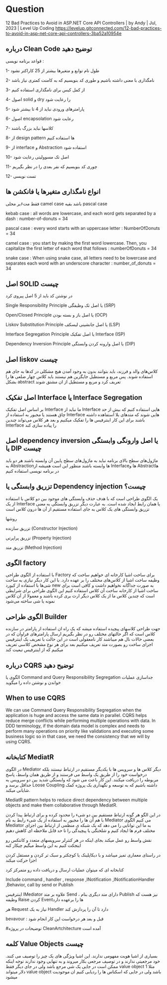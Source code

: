 # Question

12 Bad Practices to Avoid in ASP.NET Core API Controllers | by Andy | Jul, 2023 | Level Up Coding
https://levelup.gitconnected.com/12-bad-practices-to-avoid-in-asp-net-core-api-controllers-3ba52a10954e

درباره Clean Code توضیح دهید
------------------
قواعد برنامه نویسی :

1- طول نام توابع و متغیرها بیشتر از 25 کاراکتر نشود

2- نامگذاری با معنی داشته باشیم و طوری کد بنویسیم که به کامنت کمتری نیاز باشد

3- از کمل کیس برای نامگذاری استفاده کنیم

4- اصول solid و dry را رعایت شود

5- پارامترهای ورودی نباید از 4 تا بیشتر شود

6- اصول encapsolation  رعایت شود

7- کلاسها نباید بزرگ باشند

8- از design pattern  ها استفاده کنیم

9- از interface و Abstraction استفاده شود

10- اصل تک مسوولیتی رعایت شود

11- چوری کد بنویسیم که نفر بعدی را در نظر بگیریم

12- تست نویسی


انواع نامگذاری متغیرها یا فانکشن ها
----------------------
فقط مت۶یر محلی camel case باشد بقیه pascal case

kebab case : all words are lowercase, and each word gets separated by a dash                                                   : number-of-donuts = 34

pascal case : every word starts with an uppercase letter                                                                       : NumberOfDonuts = 34

camel case : you start by making the first word lowercase. Then, you capitalize the first letter of each word that follows     : numberOfDonuts = 34

snake case : When using snake case, all letters need to be lowercase  and separates each word with an underscore character     : number_of_donuts = 34


اصل SOLID چیست
-------------------
در نوشتن کد باید از 5 اصل پیروی کرد

Single Responsibility Principle یا اصل تک وظیفگی (SRP)

Open/Closed Principle یا اصل باز و بسته بودن (OCP)

Liskov Substitution Principle یا اصل جانشینی لیسکف (LSP)

Interface Segregation Principle یا اصل تفکیک Interface (ISP)

Dependency Inversion Principle یا اصل وارونه کردن وابستگی (DIP)

اصل liskov چیست
-------------------
کلاس‌های والد و فرزند، باید بتوانند بدون به وجود آمدن هیچ مشکلی در کدها به جای هم استفاده شوند. پس مربع و مستطیل جایگزین هم نیستند باید کلاس چهار ضلعی ها را بشکل abstract تعریف کرد و مربع و مستطیل از ان مشتق شوند

اصل  تفکیک Interface یا Interface Segregation
-----------------
بر اساس اصل تفکیک Interface ما نباید از Interface هایی استفاده کنیم که بیش از حد چاق هستند یا مجبور به استفاده از Interface هایی شوند که متدهای بلا استفاهده داشته باشند برای این کار اینترفیس ها را تفکیک میکنیم و بعد هر کلاس می‌تواند چندین Interface را پیاده سازی کند


اصل dependency inversion یا اصل وارونگی وابستگی یا DIP چیست
-----------------
ماژول‌های سطح بالای برنامه نباید به ماژول‌های سطح پایین آن وابسته باشند هر دو باید به Abstraction‌ها وابسته باشند منظور این است همیشه از Interface‌ها و Abstract‌ها در برنامه نویسی استفاده کنیم

تزریق وابستگی یا Dependency injection  چیست؟
--------------------


یک الگوی طراحی است که با هدف حذف وابستگی های موجود بین دو کلاس با استفاده از یک Interface یا همان رابط ایجاد شده است. به عبارت دیگر تزریق وابستگی به معنی تزریق وابستگی های یک کلاس به جای استفاده مستقیم از آن ها درون کلاس است

روشها

تزریق سازنده (Constructor Injection)

تزریق پراپرتی (Property Injection)

تزریق متد (Method Injection)

الگوی factory
----------------------------
با استفاده از الگوی طراحی Factory برای ساخت اشیا کارخانه ای خواهیم ساخت که وظیفه ساخت اشیا از کلاس‌های مختلف را بر عهده دارد. با این کار دیگر نیازی به ساخت شی‌ها با استفاده از کیورد new به صورت جداگانه نخواهیم داشت و کافی است برای ساخت اشیا از کارخانه ساخت آن کلاس استفاده کنیم این الگوی طراحی برای شرایطی است که چندین کلاس ما از یک کلاس دیگر ارث بری کرده باشند و معمولا از آن کلاس نمونه یا شی ساخته می‌شود

الگوی طراحی Builder
---------------------------
جهت طراحی کلاسهای پیچیده استفاده میشه که یک راه ان استفاده از پارامتر در سازنده کلاس است که اگر حالتهای مختلف رو در نظر بگیریم ارسال پارامترهای فراوان که در بعضی حالات نال هم میباشند کار نامعقولی است در این حالت با تعریف یک اینترفیس اجزای ساخت رو بصورت متد تعریف میکنیم بعد برای هر نوع مشخص کلاسی تعریف میکنیم که از اینترفیس تبعیت کند 

درباره CQRS توضیح دهید
------------
الگوی یا Command and Query Responsibility Segregation جداسازی عملیات خواندن و نوشتن داده را میگوید

When to use CQRS
-------------------
We can use Command Query Responsibility Segregation when the application is huge and access the same data in parallel. CQRS helps reduce merge conflicts while performing multiple operations with data.
In DDD terminology, if the domain data model is complex and needs to perform many operations on priority like validations and executing some business logic so in that case, we need the consistency that we will by using CQRS.

کتابخانه MediatR
----------------------------
در الگوی Mediator دیگر کلاس ها و سرویس ها با یکدیگر مستقیم در ارتباط نیستند بلکه درخواست خود را از طریق یک واسط می فرستند و از طریق همان واسط، پاسخ مربوطه را دریافت میکنند. این کار باعث می شود که وابستگی شدید بین دو سرویس به حداقل برسد و Loose Coupling داشته باشیم که به توسعه و نگهداری یک پروژه کمک شایانی میکند.

MediatR pattern helps to reduce direct dependency between multiple objects and make them collaborative through MediatR.

در این الگو هر گونه ارتباط مستقیم بین دو شیء را محدود کرده و برای ارتباط پیدا کردن با هم آن ها را مجبور به استفاده از یک شیء رابط به نام Mediator می کنیم الگوی Mediator به ما این توانایی را می دهد که یک شبکه ی منظمی از ارتباط بین اجزای مختلف فرم ها ایجاد کنیم و شلختگی یا پیچیدگی را تا حد قابل ملاحظه ای کاهش دهیم

نقش واسط رو عمل میکند بجای اینکه در هر کنترلر سرویسهای متعدد و کانتکس رو اینجکت کنیم به این واسط میگیم چیکار کنه

در راستای معماری تمیز میباشد و با دیکاپلینک یا کوچکتر و سبک تر کردن و مستقل کردن اجزا حرکت میکند

کتابخانه ای که میتوان عملیات ارسال و دریافت داده رو متمرکز کرد

Include command , handler , response ,INotification ,INotificationHandler ,Behavior, call by send or Publish 

اینترفیس IMediator علاوه بر متد Send ، دارای متد دیگری بنام Publish نیز هست که وظیفه Raise کردن Event‌ها را برعهده دارد 

هر Request نیاز به یک Handler دارد تا آن را پردازش کند

bevavour : قبل و بعد هر درخواست این کار انجام شود

#توضیحات در پروژه CleanArtchitecture آمده است

کلمه Value Objects چیست
--------------------------
بسیاری از اشیا هویت مفهومی ندارند. این اشیا ویژگی های یک چیز را توصیف می کنند. خود مرجعیتی ندارند و در توصیف مرجعی بکار میروند و به تنهایی وجود ندارند  توجه اینکه ممکن است در جایی یک شی مرجع باشد ولی در جای دیگر فقط value object مثلا 1 دلار میتواند value object  باشد ولی در جایی که اسکناس ها را ردیابی کنیم ان موجودیت میشود






